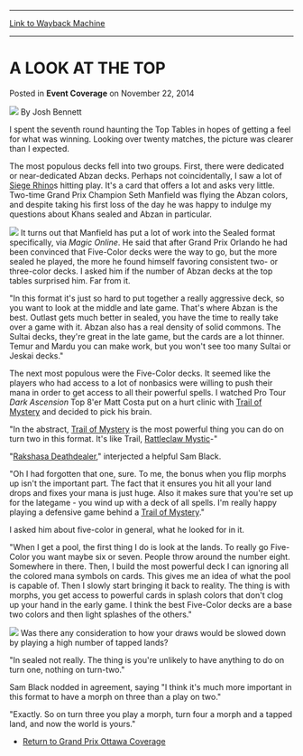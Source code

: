 
---
[Link to Wayback Machine](https://web.archive.org/web/20220629072052/https://magic.wizards.com/en/articles/archive/event-coverage/look-top-2014-11-23)

[_metadata_:author]:- "Josh Bennett"
[_metadata_:description]:- "I spent the seventh round haunting the Top Tables in hopes of getting a feel for what was winning. Looking over twenty matches, the picture was clearer than I expected. The most populous decks fell into two groups. First, there were dedicated or near-dedicated Abzan decks. Perhaps not coincidentally, I saw a lot of Siege Rhinos hitting play. It's a card that offers a lot and"
[_metadata_:generator]:- "Drupal 7 (http://drupal.org)"
[_metadata_:node]:- "316575"
[_metadata_:path_date]:- "2014-11-23"
[_metadata_:publish_date]:- "2014-11-22"
[_metadata_:source]:- "div-main-content"
[_metadata_:title]:- "A LOOK AT THE TOP"
[_metadata_:wayback_capture_timestamp]:- "2022-06-29 07:20:52"
[_metadata_:wayback_raw_url]:- "https://web.archive.org/web/20220629072052id_/https://magic.wizards.com/en/articles/archive/event-coverage/look-top-2014-11-23"
[_metadata_:wayback_url]:- "https://magic.wizards.com/en/articles/archive/event-coverage/look-top-2014-11-23"
---


A LOOK AT THE TOP
=================



 Posted in **Event Coverage**
 on November 22, 2014 






![](https://media.magic.wizards.com/styles/auth_small/public/images/person/authorpic_joshbennett.jpg)
By Josh Bennett











I spent the seventh round haunting the Top Tables in hopes of getting a feel for what was winning. Looking over twenty matches, the picture was clearer than I expected.


The most populous decks fell into two groups. First, there were dedicated or near-dedicated Abzan decks. Perhaps not coincidentally, I saw a lot of [Siege Rhino](https://gatherer.wizards.com/Pages/Card/Details.aspx?name=Siege+Rhino)s hitting play. It's a card that offers a lot and asks very little. Two-time Grand Prix Champion Seth Manfield was flying the Abzan colors, and despite taking his first loss of the day he was happy to indulge my questions about Khans sealed and Abzan in particular.


![](http://gatherer.wizards.com/Handlers/Image.ashx?type=card&name=Siege%20Rhino)
It turns out that Manfield has put a lot of work into the Sealed format specifically, via *Magic Online*. He said that after Grand Prix Orlando he had been convinced that Five-Color decks were the way to go, but the more sealed he played, the more he found himself favoring consistent two- or three-color decks. I asked him if the number of Abzan decks at the top tables surprised him. Far from it.


"In this format it's just so hard to put together a really aggressive deck, so you want to look at the middle and late game. That's where Abzan is the best. Outlast gets much better in sealed, you have the time to really take over a game with it. Abzan also has a real density of solid commons. The Sultai decks, they're great in the late game, but the cards are a lot thinner. Temur and Mardu you can make work, but you won't see too many Sultai or Jeskai decks."


The next most populous were the Five-Color decks. It seemed like the players who had access to a lot of nonbasics were willing to push their mana in order to get access to all their powerful spells. I watched Pro Tour *Dark Ascension* Top 8'er Matt Costa put on a hurt clinic with [Trail of Mystery](https://gatherer.wizards.com/Pages/Card/Details.aspx?name=Trail+of+Mystery) and decided to pick his brain.


"In the abstract, [Trail of Mystery](https://gatherer.wizards.com/Pages/Card/Details.aspx?name=Trail+of+Mystery) is the most powerful thing you can do on turn two in this format. It's like Trail, [Rattleclaw Mystic](https://gatherer.wizards.com/Pages/Card/Details.aspx?name=Rattleclaw+Mystic)-"


"[Rakshasa Deathdealer](https://gatherer.wizards.com/Pages/Card/Details.aspx?name=Rakshasa+Deathdealer)," interjected a helpful Sam Black.


"Oh I had forgotten that one, sure. To me, the bonus when you flip morphs up isn't the important part. The fact that it ensures you hit all your land drops and fixes your mana is just huge. Also it makes sure that you're set up for the lategame - you wind up with a deck of all spells. I'm really happy playing a defensive game behind a [Trail of Mystery](https://gatherer.wizards.com/Pages/Card/Details.aspx?name=Trail+of+Mystery)."


I asked him about five-color in general, what he looked for in it.


"When I get a pool, the first thing I do is look at the lands. To really go Five-Color you want maybe six or seven. People throw around the number eight. Somewhere in there. Then, I build the most powerful deck I can ignoring all the colored mana symbols on cards. This gives me an idea of what the pool is capable of. Then I slowly start bringing it back to reality. The thing is with morphs, you get access to powerful cards in splash colors that don't clog up your hand in the early game. I think the best Five-Color decks are a base two colors and then light splashes of the others."


![](http://gatherer.wizards.com/Handlers/Image.ashx?type=card&name=Swiftwater%20Cliffs)
Was there any consideration to how your draws would be slowed down by playing a high number of tapped lands?


"In sealed not really. The thing is you're unlikely to have anything to do on turn one, nothing on turn-two."


Sam Black nodded in agreement, saying "I think it's much more important in this format to have a morph on three than a play on two."


"Exactly. So on turn three you play a morph, turn four a morph and a tapped land, and now the world is yours."


* [Return to Grand Prix Ottawa Coverage](http://magic.wizards.com/en/events/coverage/gpott14)






